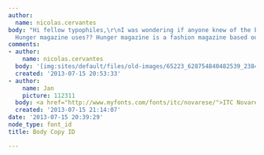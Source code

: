 ```yaml
---
author:
  name: nicolas.cervantes
body: "Hi fellow typophiles,\r\nI was wondering if anyone knew of the body copy that
  Hunger magazine uses?? Hunger magazine is a fashion magazine based out of London."
comments:
- author:
    name: nicolas.cervantes
  body: '[img:sites/default/files/old-images/65223_628754840482539_238497421_n_4974.jpg]'
  created: '2013-07-15 20:53:33'
- author:
    name: Jan
    picture: 112311
  body: <a href="http://www.myfonts.com/fonts/itc/novarese/">ITC Novarese</a>.
  created: '2013-07-15 21:14:07'
date: '2013-07-15 20:39:29'
node_type: font_id
title: Body Copy ID

---
```

